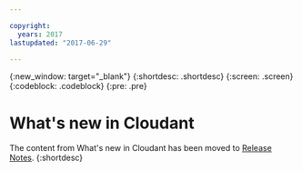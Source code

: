 ```yaml
---

copyright:
  years: 2017
lastupdated: "2017-06-29"

---
```


{:new_window: target="_blank"}
{:shortdesc: .shortdesc}
{:screen: .screen}
{:codeblock: .codeblock}
{:pre: .pre}

<!-- Acrolinx: 2017-07-11 -->


# What's new in Cloudant

The content from What's new in Cloudant has been moved to [Release Notes](../release_info/release_notes.html). 
{:shortdesc}

